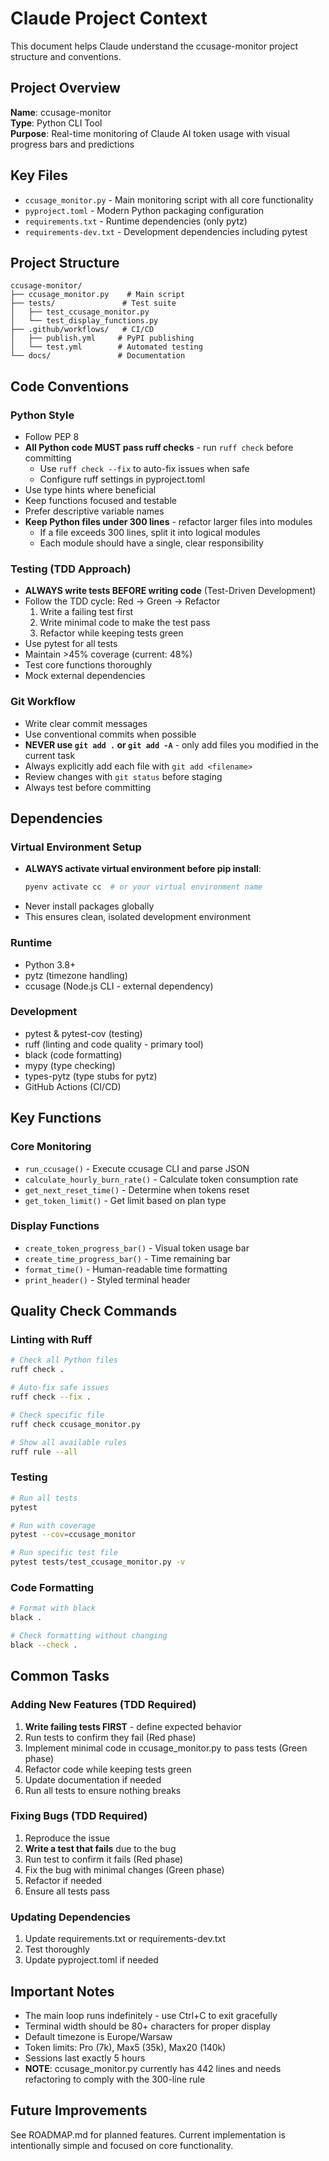 # Claude Project Context

This document helps Claude understand the ccusage-monitor project structure and conventions.

## Project Overview

**Name**: ccusage-monitor  
**Type**: Python CLI Tool  
**Purpose**: Real-time monitoring of Claude AI token usage with visual progress bars and predictions

## Key Files

- `ccusage_monitor.py` - Main monitoring script with all core functionality
- `pyproject.toml` - Modern Python packaging configuration  
- `requirements.txt` - Runtime dependencies (only pytz)
- `requirements-dev.txt` - Development dependencies including pytest

## Project Structure

```
ccusage-monitor/
├── ccusage_monitor.py    # Main script
├── tests/               # Test suite
│   ├── test_ccusage_monitor.py
│   └── test_display_functions.py
├── .github/workflows/   # CI/CD
│   ├── publish.yml     # PyPI publishing
│   └── test.yml        # Automated testing
└── docs/               # Documentation
```

## Code Conventions

### Python Style
- Follow PEP 8
- **All Python code MUST pass ruff checks** - run `ruff check` before committing
  - Use `ruff check --fix` to auto-fix issues when safe
  - Configure ruff settings in pyproject.toml
- Use type hints where beneficial
- Keep functions focused and testable
- Prefer descriptive variable names
- **Keep Python files under 300 lines** - refactor larger files into modules
  - If a file exceeds 300 lines, split it into logical modules
  - Each module should have a single, clear responsibility

### Testing (TDD Approach)
- **ALWAYS write tests BEFORE writing code** (Test-Driven Development)
- Follow the TDD cycle: Red → Green → Refactor
  1. Write a failing test first
  2. Write minimal code to make the test pass
  3. Refactor while keeping tests green
- Use pytest for all tests
- Maintain >45% coverage (current: 48%)
- Test core functions thoroughly
- Mock external dependencies

### Git Workflow
- Write clear commit messages
- Use conventional commits when possible
- **NEVER use `git add .` or `git add -A`** - only add files you modified in the current task
- Always explicitly add each file with `git add <filename>`
- Review changes with `git status` before staging
- Always test before committing

## Dependencies

### Virtual Environment Setup
- **ALWAYS activate virtual environment before pip install**:
  ```bash
  pyenv activate cc  # or your virtual environment name
  ```
- Never install packages globally
- This ensures clean, isolated development environment

### Runtime
- Python 3.8+
- pytz (timezone handling)
- ccusage (Node.js CLI - external dependency)

### Development
- pytest & pytest-cov (testing)
- ruff (linting and code quality - primary tool)
- black (code formatting)
- mypy (type checking)
- types-pytz (type stubs for pytz)
- GitHub Actions (CI/CD)

## Key Functions

### Core Monitoring
- `run_ccusage()` - Execute ccusage CLI and parse JSON
- `calculate_hourly_burn_rate()` - Calculate token consumption rate
- `get_next_reset_time()` - Determine when tokens reset
- `get_token_limit()` - Get limit based on plan type

### Display Functions
- `create_token_progress_bar()` - Visual token usage bar
- `create_time_progress_bar()` - Time remaining bar
- `format_time()` - Human-readable time formatting
- `print_header()` - Styled terminal header

## Quality Check Commands

### Linting with Ruff
```bash
# Check all Python files
ruff check .

# Auto-fix safe issues
ruff check --fix .

# Check specific file
ruff check ccusage_monitor.py

# Show all available rules
ruff rule --all
```

### Testing
```bash
# Run all tests
pytest

# Run with coverage
pytest --cov=ccusage_monitor

# Run specific test file
pytest tests/test_ccusage_monitor.py -v
```

### Code Formatting
```bash
# Format with black
black .

# Check formatting without changing
black --check .
```

## Common Tasks

### Adding New Features (TDD Required)
1. **Write failing tests FIRST** - define expected behavior
2. Run tests to confirm they fail (Red phase)
3. Implement minimal code in ccusage_monitor.py to pass tests (Green phase)
4. Refactor code while keeping tests green
5. Update documentation if needed
6. Run all tests to ensure nothing breaks

### Fixing Bugs (TDD Required)
1. Reproduce the issue
2. **Write a test that fails** due to the bug
3. Run test to confirm it fails (Red phase)
4. Fix the bug with minimal changes (Green phase)
5. Refactor if needed
6. Ensure all tests pass

### Updating Dependencies
1. Update requirements.txt or requirements-dev.txt
2. Test thoroughly
3. Update pyproject.toml if needed

## Important Notes

- The main loop runs indefinitely - use Ctrl+C to exit gracefully
- Terminal width should be 80+ characters for proper display
- Default timezone is Europe/Warsaw
- Token limits: Pro (7k), Max5 (35k), Max20 (140k)
- Sessions last exactly 5 hours
- **NOTE**: ccusage_monitor.py currently has 442 lines and needs refactoring to comply with the 300-line rule

## Future Improvements

See ROADMAP.md for planned features. Current implementation is intentionally simple and focused on core functionality.